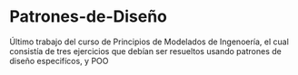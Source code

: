 # Patrones-de-Diseño
Último trabajo del curso de Principios de Modelados de Ingenoería, el cual consistía de tres ejercicios que debían ser resueltos usando patrones de diseño especifícos, y POO
